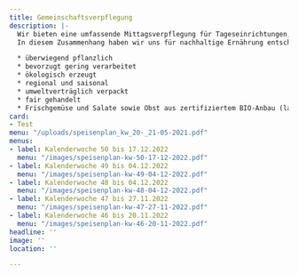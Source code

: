 ```yaml
---
title: Gemeinschaftsverpflegung
description: |-
  Wir bieten eine umfassende Mittagsverpflegung für Tageseinrichtungen, Kindergärten, Schulen und Firmen, sowie Seniorenverpflegung an. Hohe Qualitätsstandards sind Voraussetzung für eine optimale Lebensmittelauswahl sowie Speisenplanung und -herstellung. Dabei richten wir uns streng nach den Richtlinien des DGE (Deutschlands Initiative für gesunde Ernährung und mehr Bewegung), um eine gesunde und ausgewogene Ernährung gewährleisten zu können.
  In diesem Zusammenhang haben wir uns für nachhaltige Ernährung entschieden, die u.a. folgende Aspekte beinhaltet:

  * überwiegend pflanzlich
  * bevorzugt gering verarbeitet
  * ökologisch erzeugt
  * regional und saisonal
  * umweltverträglich verpackt
  * fair gehandelt
  * Frischgemüse und Salate sowie Obst aus zertifiziertem BIO-Anbau (laut aktuellem Speisenplan)
card:
- Test
menu: "/uploads/speisenplan_kw_20-_21-05-2021.pdf"
menus:
- label: Kalenderwoche 50 bis 17.12.2022
  menu: "/images/speisenplan-kw-50-17-12-2022.pdf"
- label: Kalenderwoche 49 bis 04.12.2022
  menu: "/images/speisenplan-kw-49-04-12-2022.pdf"
- label: Kalenderwoche 48 bis 04.12.2022
  menu: "/images/speisenplan-kw-48-04-12-2022.pdf"
- label: Kalenderwoche 47 bis 27.11.2022
  menu: "/images/speisenplan-kw-47-27-11-2022.pdf"
- label: Kalenderwoche 46 bis 20.11.2022
  menu: "/images/speisenplan-kw-46-20-11-2022.pdf"
headline: ''
image: ''
location: ''

---
```

